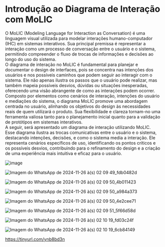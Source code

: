 # Introdução ao Diagrama de Interação com MoLIC
O MoLIC (Modeling Language for Interaction as Conversation) é uma linguagem visual utilizada para modelar interações humano-computador (IHC) em sistemas interativos. Sua principal premissa é representar a interação como um processo de conversação entre o usuário e o sistema, permitindo compreender o fluxo de trocas de informações e decisões ao longo do uso do sistema.<br/>
  O diagrama de interação no MoLIC é fundamental para planejar e documentar o design de interfaces, pois se concentra nas intenções dos usuários e nos possíveis caminhos que podem seguir ao interagir com o sistema. Ele não apenas ilustra os passos que o usuário pode realizar, mas também mapeia possíveis desvios, dúvidas ou situações inesperadas, oferecendo uma visão abrangente de como as interações podem ocorrer.<br/>
  Composto por elementos como cenários de interação, intenções do usuário e mediações do sistema, o diagrama MoLIC promove uma abordagem centrada no usuário, alinhando os objetivos do design às necessidades reais de quem utilizará o produto. Sua flexibilidade e clareza tornam-no uma ferramenta valiosa tanto para o planejamento inicial quanto para a validação de protótipos em sistemas interativos.<br/>
  A seguir, será apresentado um diagrama de interação utilizando MoLIC. Esse diagrama ilustra as trocas comunicativas entre o usuário e o sistema, destacando intenções, decisões, e como o sistema media a interação. Ele representa cenários específicos de uso, identificando os pontos críticos e os possíveis desvios, contribuindo para o refinamento do design e a criação de uma experiência mais intuitiva e eficaz para o usuário.<br/>


![image](https://github.com/user-attachments/assets/bd038ff7-be66-4081-8a25-7c80226e37da)



![Imagem do WhatsApp de 2024-11-26 à(s) 02 09 49_fdb0482d](https://github.com/user-attachments/assets/53442b5a-a326-48c5-8fc4-84d2963261ae)


![Imagem do WhatsApp de 2024-11-26 à(s) 02 09 50_4b011423](https://github.com/user-attachments/assets/ba168f85-9477-4e7a-8f2f-324b50a97b76)


![Imagem do WhatsApp de 2024-11-26 à(s) 02 09 50_a984a373](https://github.com/user-attachments/assets/d244b8f3-948b-4db9-9c20-58055ab7bfea)


![Imagem do WhatsApp de 2024-11-26 à(s) 02 09 50_4e2cee71](https://github.com/user-attachments/assets/5d6b75a6-ba02-4e8e-b5e1-0506e6b04952)


![Imagem do WhatsApp de 2024-11-26 à(s) 02 09 51_5f66d58d](https://github.com/user-attachments/assets/68352290-07b7-43fb-a222-cb5e806c2c4d)


![Imagem do WhatsApp de 2024-11-26 à(s) 02 10 19_fd03c24f](https://github.com/user-attachments/assets/94f2f1a0-5453-4bd9-835a-726b5a353a3b)


![Imagem do WhatsApp de 2024-11-26 à(s) 02 10 19_6cb84149](https://github.com/user-attachments/assets/f7dc45cf-192d-4301-9b2e-4b69918ef1fe)

https://tinyurl.com/ynb8bd3n
